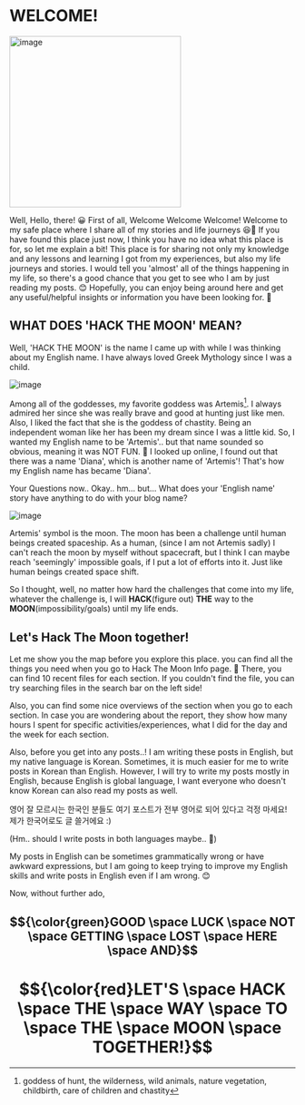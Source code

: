 # WELCOME!

<img width="302" alt="image" src="https://github.com/user-attachments/assets/8e69e9e6-1d7a-4807-9059-50744d6720cd">

Well, Hello, there! 😀
First of all, Welcome Welcome Welcome!
Welcome to my safe place where I share all of my stories and life journeys 😆🥰
If you have found this place just now, I think you have no idea what this place is for, so let me explain a bit!
This place is for sharing not only my knowledge and any lessons and learning I got from my experiences, but also my life journeys and stories. 
I would tell you 'almost' all of the things happening in my life, so there's a good chance that you get to see who I am by just reading my posts. 😊
Hopefully, you can enjoy being around here and get any useful/helpful insights or information you have been looking for. 💖

## WHAT DOES 'HACK THE MOON' MEAN?

Well, 'HACK THE MOON' is the name I came up with while I was thinking about my English name.
I have always loved Greek Mythology since I was a child.

![image](https://github.com/user-attachments/assets/b7ccf946-b44e-4b37-b0a7-5a1719ff3b44)

Among all of the goddesses, my favorite goddess was Artemis[^1]. 
I always admired her since she was really brave and good at hunting just like men. 
Also, I liked the fact that she is the goddess of chastity.
Being an independent woman like her has been my dream since I was a little kid.
So, I wanted my English name to be 'Artemis'.. but that name sounded so obvious, meaning it was NOT FUN. 🤔
I looked up online, I found out that there was a name 'Diana', which is another name of 'Artemis'!
That's how my English name has became 'Diana'.

Your Questions now..
Okay.. hm... but...
What does your 'English name' story have anything to do with your blog name?

![image](https://github.com/user-attachments/assets/2ef71e8e-59d5-4dc8-97bb-af77907921f0)

Artemis' symbol is the moon.
The moon has been a challenge until human beings created spaceship.
As a human, (since I am not Artemis sadly) I can't reach the moon by myself without spacecraft, but I think I can maybe reach 'seemingly' impossible goals, if I put a lot of efforts into it. 
Just like human beings created space shift.

So I thought, well, 
no matter how hard the challenges that come into my life, 
whatever the challenge is,
I will **HACK**(figure out) **THE** way to the **MOON**(impossibility/goals) until my life ends. 

## Let's Hack The Moon together!
Let me show you the map before you explore this place. 
you can find all the things you need when you go to Hack The Moon Info page. 🫠
There, you can find 10 recent files for each section. 
If you couldn't find the file, you can try searching files in the search bar on the left side!

Also, you can find some nice overviews of the section when you go to each section.
In case you are wondering about the report, they show how many hours I spent for specific activities/experiences, what I did for the day and the week for each section. 

Also, before you get into any posts..!
I am writing these posts in English, but my native language is Korean.
Sometimes, it is much easier for me to write posts in Korean than English.
However, I will try to write my posts mostly in English, because English is global language, I want everyone who doesn't know Korean can also read my posts as well.

영어 잘 모르시는 한국인 분들도 여기 포스트가 전부 영어로 되어 있다고 걱정 마세요!
제가 한국어로도 글 쓸거에요 :)

(Hm.. should I write posts in both languages maybe.. 🤔)

My posts in English can be sometimes grammatically wrong or have awkward expressions, but I am going to keep trying to improve my English skills and write posts in English even if I am wrong. 😊

Now, without further ado, 

## $${\color{green}GOOD \space LUCK \space NOT \space GETTING \space LOST \space HERE \space AND}$$

# $${\color{red}LET'S \space HACK \space THE \space WAY \space TO \space THE \space MOON \space TOGETHER!}$$

[^1]: goddess of hunt, the wilderness, wild animals, nature vegetation, childbirth, care of children and chastity

